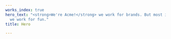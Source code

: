 ```yaml
---
works_index: true
hero_text: "<strong>We're Acme!</strong> we work for brands. But most importantly,
  we work for fun."
title: Hero

---
```

<Hero :text="$page.frontmatter.hero_text" />
<WorksList />